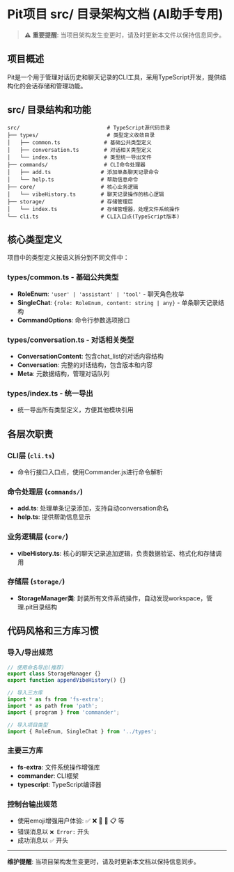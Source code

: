# Pit项目 src/ 目录架构文档 (AI助手专用)

> ⚠️ **重要提醒**: 当项目架构发生变更时，请及时更新本文件以保持信息同步。

## 项目概述

Pit是一个用于管理对话历史和聊天记录的CLI工具，采用TypeScript开发，提供结构化的会话存储和管理功能。

## src/ 目录结构和功能

```
src/                            # TypeScript源代码目录
├── types/                      # 类型定义收敛目录
│   ├── common.ts              # 基础公共类型定义
│   ├── conversation.ts        # 对话相关类型定义
│   └── index.ts               # 类型统一导出文件
├── commands/                  # CLI命令处理器
│   ├── add.ts                # 添加单条聊天记录命令
│   └── help.ts               # 帮助信息命令
├── core/                     # 核心业务逻辑
│   └── vibeHistory.ts        # 聊天记录操作的核心逻辑
├── storage/                  # 存储管理层
│   └── index.ts              # 存储管理器，处理文件系统操作
└── cli.ts                    # CLI入口点(TypeScript版本)
```

## 核心类型定义

项目中的类型定义按语义拆分到不同文件中：

### types/common.ts - 基础公共类型
- **RoleEnum**: `'user' | 'assistant' | 'tool'` - 聊天角色枚举
- **SingleChat**: `{role: RoleEnum, content: string | any}` - 单条聊天记录结构
- **CommandOptions**: 命令行参数选项接口

### types/conversation.ts - 对话相关类型
- **ConversationContent**: 包含chat_list的对话内容结构
- **Conversation**: 完整的对话结构，包含版本和内容
- **Meta**: 元数据结构，管理对话队列

### types/index.ts - 统一导出
- 统一导出所有类型定义，方便其他模块引用

## 各层次职责

### CLI层 (`cli.ts`)
- 命令行接口入口点，使用Commander.js进行命令解析

### 命令处理层 (`commands/`)
- **add.ts**: 处理单条记录添加，支持自动conversation命名
- **help.ts**: 提供帮助信息显示

### 业务逻辑层 (`core/`)
- **vibeHistory.ts**: 核心的聊天记录追加逻辑，负责数据验证、格式化和存储调用

### 存储层 (`storage/`)
- **StorageManager类**: 封装所有文件系统操作，自动发现workspace，管理.pit目录结构

## 代码风格和三方库习惯

### 导入/导出规范
```typescript
// 使用命名导出(推荐)
export class StorageManager {}
export function appendVibeHistory() {}

// 导入三方库
import * as fs from 'fs-extra';
import * as path from 'path';
import { program } from 'commander';

// 导入项目类型
import { RoleEnum, SingleChat } from '../types';
```

### 主要三方库
- **fs-extra**: 文件系统操作增强库
- **commander**: CLI框架
- **typescript**: TypeScript编译器

### 控制台输出规范
- 使用emoji增强用户体验: ✅ ❌ 📝 🎉 📋 等
- 错误消息以 `❌ Error:` 开头
- 成功消息以 `✅` 开头

---

**维护提醒**: 当项目架构发生变更时，请及时更新本文档以保持信息同步。
